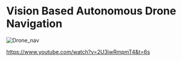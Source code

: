 # Vision Based Autonomous Drone Navigation
![Drone_nav](https://user-images.githubusercontent.com/69861341/128258257-0a19fa46-2b0d-42e7-8cd6-f51dcbc967fe.png)


https://www.youtube.com/watch?v=2U3iwRmpmT4&t=6s

